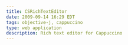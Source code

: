 ```yaml
---
title: CSRichTextEditor
date: 2009-09-14 16:29 EDT
tags: objective-j, cappuccino
type: web application
description: Rich text editor for Cappuccino
---
```

